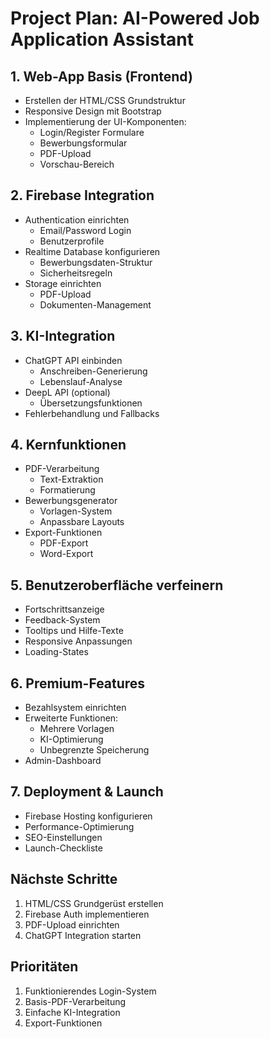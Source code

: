 # Project Plan: AI-Powered Job Application Assistant

## 1. Web-App Basis (Frontend)
- Erstellen der HTML/CSS Grundstruktur
- Responsive Design mit Bootstrap
- Implementierung der UI-Komponenten:
  - Login/Register Formulare
  - Bewerbungsformular
  - PDF-Upload
  - Vorschau-Bereich

## 2. Firebase Integration
- Authentication einrichten
  - Email/Password Login
  - Benutzerprofile
- Realtime Database konfigurieren
  - Bewerbungsdaten-Struktur
  - Sicherheitsregeln
- Storage einrichten
  - PDF-Upload
  - Dokumenten-Management

## 3. KI-Integration
- ChatGPT API einbinden
  - Anschreiben-Generierung
  - Lebenslauf-Analyse
- DeepL API (optional)
  - Übersetzungsfunktionen
- Fehlerbehandlung und Fallbacks

## 4. Kernfunktionen
- PDF-Verarbeitung
  - Text-Extraktion
  - Formatierung
- Bewerbungsgenerator
  - Vorlagen-System
  - Anpassbare Layouts
- Export-Funktionen
  - PDF-Export
  - Word-Export

## 5. Benutzeroberfläche verfeinern
- Fortschrittsanzeige
- Feedback-System
- Tooltips und Hilfe-Texte
- Responsive Anpassungen
- Loading-States

## 6. Premium-Features
- Bezahlsystem einrichten
- Erweiterte Funktionen:
  - Mehrere Vorlagen
  - KI-Optimierung
  - Unbegrenzte Speicherung
- Admin-Dashboard

## 7. Deployment & Launch
- Firebase Hosting konfigurieren
- Performance-Optimierung
- SEO-Einstellungen
- Launch-Checkliste

## Nächste Schritte
1. HTML/CSS Grundgerüst erstellen
2. Firebase Auth implementieren
3. PDF-Upload einrichten
4. ChatGPT Integration starten

## Prioritäten
1. Funktionierendes Login-System
2. Basis-PDF-Verarbeitung
3. Einfache KI-Integration
4. Export-Funktionen
